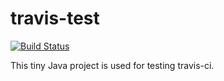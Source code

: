 # travis-test

[![Build Status](https://www.travis-ci.org/get-set/travis-test.svg?branch=master)](https://travis-ci.org/get-set/travis-test)

This tiny Java project is used for testing travis-ci.
